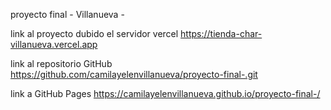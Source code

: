 proyecto final - Villanueva -

link al proyecto dubido el servidor vercel
https://tienda-char-villanueva.vercel.app


link al repositorio GitHub
https://github.com/camilayelenvillanueva/proyecto-final-.git



link a GitHub Pages
https://camilayelenvillanueva.github.io/proyecto-final-/

